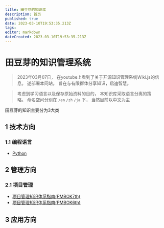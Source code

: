 ```yaml
---
title: 田豆芽的知识库
description: 首页
published: true
date: 2023-03-10T19:53:35.213Z
tags: 
editor: markdown
dateCreated: 2023-03-10T19:53:35.213Z
---
```


# 田豆芽的知识管理系统

> 2023年03月07日， 在youtube上看到了关于开源知识管理系统Wiki.js的信息。 遂部署本网站， 旨在与有限群体分享知识，启迪智慧。

> 考虑到学习语言以及保存原始资料的目的， 本知识库采取语言分离的策略。 命名空间分别在 `/en` `/zh` `/ja` 下， 当然目前以中文为主 


田豆芽的知识主要分为3大类

## 1 技术方向
### 1.1 编程语言
- [Python](/zh/python)

## 2 管理方向

### 2.1 项目管理
- [项目管理知识体系指南(PMBOK7th)](项目管理/项目管理知识体系指南7th)
- [项目管理知识体系指南(PMBOK6th)](项目管理/项目管理知识体系指南6th)

## 3 应用方向


    